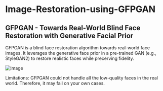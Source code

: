 # Image-Restoration-using-GFPGAN

## GFPGAN - Towards Real-World Blind Face Restoration with Generative Facial Prior
GFPGAN is a blind face restoration algorithm towards real-world face images.
It leverages the generative face prior in a pre-trained GAN (e.g., StyleGAN2) to restore realistic faces while precerving fidelity.

![image](https://github.com/R4hulD/Image-Restoration-using-GFPGAN/assets/101360312/7d16f13e-aaf7-4bd4-a947-55b4c52ba40c)


Limitations: GFPGAN could not handle all the low-quality faces in the real world. Therefore, it may fail on your own cases.
